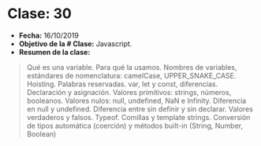 # Clase: 30
* **Fecha:** 16/10/2019
* **Objetivo de la # Clase:** Javascript.   
* **Resumen de la clase:**
> Qué es una variable. Para qué la usamos. Nombres de variables, estándares de nomenclatura: camelCase, UPPER_SNAKE_CASE. Hoisting. Palabras reservadas. var, let y const, diferencias. Declaración y asignación. Valores primitivos: strings, números, booleanos. Valores nulos: null, undefined, NaN e Infinity. Diferencia en null y undefined. Diferencia entre sin definir y sin declarar. Valores verdaderos y falsos. Typeof. Comillas y template strings. Conversión de tipos automática (coerción) y métodos built-in (String, Number, Boolean)